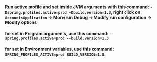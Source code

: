 #### Run active profile and set inside JVM arguments with this command: `-Dspring.profiles.active=prod -Dbuild.version=1.3`, right click on `AccountsApplication` -> More/run Debug -> Modify run configuration -> Modify options
#### for set in Program arguments, use this command: `--spring.profiles.active=prod --build.version=1.3`
#### for set in Environment variables, use this command: `SPRING_PROFILES_ACTIVE=prod BUILD_VERSION=1.8`.